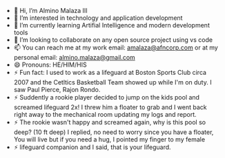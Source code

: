 - 👋 Hi, I’m Almino Malaza III
- 👀 I’m interested in technology and application development
- 🌱 I’m currently learning Artifial Intelligence and modern development tools
- 💞️ I’m looking to collaborate on any open source project using vs code
- 📫 You can reach me at my work email: amalaza@afncorp.com or at my personal email: almino.malaza@gmail.com
- 😄 Pronouns: HE/HIM/HIS
- ⚡ Fun fact: I used to work as a lifeguard at Boston Sports Club circa 2007 and the Cetltics Basketball Team showed up while I'm on duty. I saw Paul Pierce, Rajon Rondo.
- ⚡ Suddently a rookie player decided to jump on the kids pool and screamed lifeguard 2x!  I threw him a floater to grab and I went back right away to the mechanical room updating my logs and report.
- ⚡ The rookie wasn't happy and screamed again, why is this pool so deep? (10 ft deep) I replied, no need to worry since you have a floater, You will live but if you need a hug, I pointed my finger to my female 
- ⚡ lifeguard companion and I said, that is your lifeguard. 
<!---
amalaza-afn/amalaza-afn is a ✨ special ✨ repository because its `README.md` (this file) appears on your GitHub profile.
You can click the Preview link to take a look at your changes.
--->
